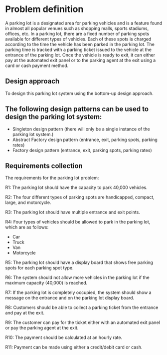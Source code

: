 # Problem definition
A parking lot is a designated area for parking vehicles and is a feature found
in almost all popular venues such as shopping malls, sports stadiums, offices,
etc. In a parking lot, there are a fixed number of parking spots available for
different types of vehicles. Each of these spots is charged according to the
time the vehicle has been parked in the parking lot. The parking time is tracked
with a parking ticket issued to the vehicle at the entrance of the parking lot.
Once the vehicle is ready to exit, it can either pay at the automated exit panel
or to the parking agent at the exit using a card or cash payment method.

## Design approach
To design this parking lot system using the bottom-up design approach.

## The following design patterns can be used to design the parking lot system:

* Singleton design pattern (there will only be a single instance of the parking lot system.)
* Abstract Factory design pattern (entrance, exit, parking spots, parking rates)
* Factory design pattern (entrance, exit, parking spots, parking rates)

## Requirements collection
The requirements for the parking lot problem:

R1: The parking lot should have the capacity to park 40,000 vehicles.

R2: The four different types of parking spots are handicapped, compact, large,
and motorcycle.

R3: The parking lot should have multiple entrance and exit points.

R4: Four types of vehicles should be allowed to park in the parking lot, which
are as follows:
* Car
* Truck
* Van
* Motorcycle

R5: The parking lot should have a display board that shows free parking spots
for each parking spot type.

R6: The system should not allow more vehicles in the parking lot if the maximum
capacity (40,000) is reached.

R7: If the parking lot is completely occupied, the system should show a message
on the entrance and on the parking lot display board.

R8: Customers should be able to collect a parking ticket from the entrance and
pay at the exit.

R9: The customer can pay for the ticket either with an automated exit panel or
pay the parking agent at the exit.

R10: The payment should be calculated at an hourly rate.

R11: Payment can be made using either a credit/debit card or cash.